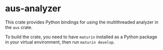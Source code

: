 # aus-analyzer

This crate provides Python bindings for using the multithreaded analyzer in the `aus` crate.

To build the crate, you need to have `maturin` installed as a Python package in your virtual environment, then run `maturin develop`.